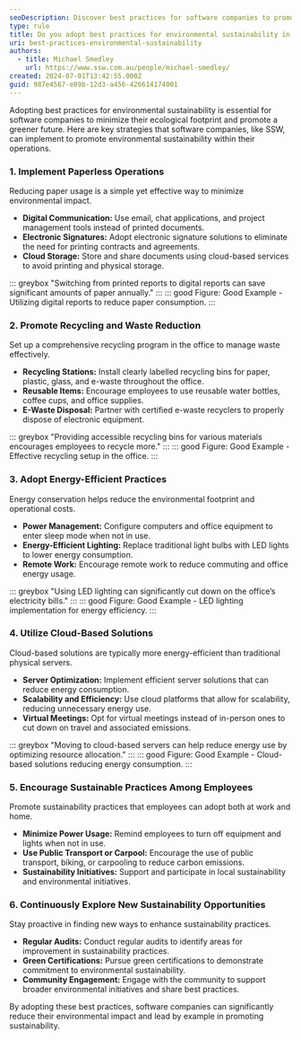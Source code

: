 ```yaml
---
seoDescription: Discover best practices for software companies to promote environmental sustainability through efficient practices and waste reduction.
type: rule
title: Do you adopt best practices for environmental sustainability in your software company?
uri: best-practices-environmental-sustainability
authors:
  - title: Michael Smedley
    url: https://www.ssw.com.au/people/michael-smedley/
created: 2024-07-01T13:42:55.000Z
guid: 987e4567-e89b-12d3-a456-426614174001
---
```


Adopting best practices for environmental sustainability is essential for software companies to minimize their ecological footprint and promote a greener future. Here are key strategies that software companies, like SSW, can implement to promote environmental sustainability within their operations.

<!--endintro-->

### 1. Implement Paperless Operations

Reducing paper usage is a simple yet effective way to minimize environmental impact.

* **Digital Communication:** Use email, chat applications, and project management tools instead of printed documents.
* **Electronic Signatures:** Adopt electronic signature solutions to eliminate the need for printing contracts and agreements.
* **Cloud Storage:** Store and share documents using cloud-based services to avoid printing and physical storage.

::: greybox
"Switching from printed reports to digital reports can save significant amounts of paper annually."
:::
::: good
Figure: Good Example - Utilizing digital reports to reduce paper consumption.
:::

### 2. Promote Recycling and Waste Reduction

Set up a comprehensive recycling program in the office to manage waste effectively.

* **Recycling Stations:** Install clearly labelled recycling bins for paper, plastic, glass, and e-waste throughout the office.
* **Reusable Items:** Encourage employees to use reusable water bottles, coffee cups, and office supplies.
* **E-Waste Disposal:** Partner with certified e-waste recyclers to properly dispose of electronic equipment.

::: greybox
"Providing accessible recycling bins for various materials encourages employees to recycle more."
:::
::: good
Figure: Good Example - Effective recycling setup in the office.
:::

### 3. Adopt Energy-Efficient Practices

Energy conservation helps reduce the environmental footprint and operational costs.

* **Power Management:** Configure computers and office equipment to enter sleep mode when not in use.
* **Energy-Efficient Lighting:** Replace traditional light bulbs with LED lights to lower energy consumption.
* **Remote Work:** Encourage remote work to reduce commuting and office energy usage.

::: greybox
"Using LED lighting can significantly cut down on the office’s electricity bills."
:::
::: good
Figure: Good Example - LED lighting implementation for energy efficiency.
:::

### 4. Utilize Cloud-Based Solutions

Cloud-based solutions are typically more energy-efficient than traditional physical servers.

* **Server Optimization:** Implement efficient server solutions that can reduce energy consumption.
* **Scalability and Efficiency:** Use cloud platforms that allow for scalability, reducing unnecessary energy use.
* **Virtual Meetings:** Opt for virtual meetings instead of in-person ones to cut down on travel and associated emissions.

::: greybox
"Moving to cloud-based servers can help reduce energy use by optimizing resource allocation."
:::
::: good
Figure: Good Example - Cloud-based solutions reducing energy consumption.
:::

### 5. Encourage Sustainable Practices Among Employees

Promote sustainability practices that employees can adopt both at work and home.

* **Minimize Power Usage:** Remind employees to turn off equipment and lights when not in use.
* **Use Public Transport or Carpool:** Encourage the use of public transport, biking, or carpooling to reduce carbon emissions.
* **Sustainability Initiatives:** Support and participate in local sustainability and environmental initiatives.

### 6. Continuously Explore New Sustainability Opportunities

Stay proactive in finding new ways to enhance sustainability practices.

* **Regular Audits:** Conduct regular audits to identify areas for improvement in sustainability practices.
* **Green Certifications:** Pursue green certifications to demonstrate commitment to environmental sustainability.
* **Community Engagement:** Engage with the community to support broader environmental initiatives and share best practices.

By adopting these best practices, software companies can significantly reduce their environmental impact and lead by example in promoting sustainability.
